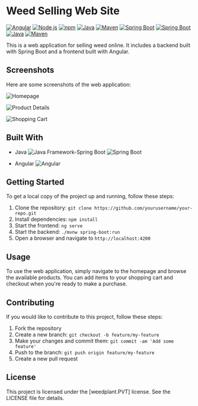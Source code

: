 # Weed Selling Web Site
[![Angular](https://img.shields.io/badge/angular-v13.0.0-red)](https://angular.io/)
[![Node.js](https://img.shields.io/badge/node.js-v14.17.6-green)](https://nodejs.org/en/)
[![npm](https://img.shields.io/badge/npm-v8.3.0-orange)](https://www.npmjs.com/)
[![Java](https://img.shields.io/badge/java-v16-blue)](https://www.java.com/en/)
[![Maven](https://img.shields.io/badge/maven-v3.8.2-orange)](https://maven.apache.org/)
[![Spring Boot](https://img.shields.io/badge/spring_boot-v2.6.3-green)](https://spring.io/projects/spring-boot)
[![Spring Boot](https://img.shields.io/badge/spring_boot-v2.6.3-green)](https://spring.io/projects/spring-boot)
[![Java](https://img.shields.io/badge/java-v16-blue)](https://www.java.com/en/)
[![Maven](https://img.shields.io/badge/maven-v3.8.2-orange)](https://maven.apache.org/)


This is a web application for selling weed online. It includes a backend built with Spring Boot and a frontend built with Angular.

## Screenshots

Here are some screenshots of the web application:

![Homepage](https://user-images.githubusercontent.com/87107996/214116660-27476c68-c813-42e7-830b-03bfcaf9f841.png)

![Product Details](https://user-images.githubusercontent.com/87107996/214116857-ab63a5bd-e397-42b0-b0ee-3c8b7b4a4a0a.png)

![Shopping Cart](https://user-images.githubusercontent.com/87107996/214117022-fa0bb2f5-1f21-4c1a-ae50-b293a2ede32c.png)

## Built With

* Java  ![Java](https://img.shields.io/badge/java-%23ED8B00.svg?style=for-the-badge&logo=java&logoColor=white) Framework-Spring Boot ![Spring Boot](https://img.shields.io/badge/spring%20boot-%236DB33F.svg?style=for-the-badge&logo=spring&logoColor=white)

* Angular  ![Angular](https://img.shields.io/badge/angular-%23DD0031.svg?style=for-the-badge&logo=angular&logoColor=white)

## Getting Started

To get a local copy of the project up and running, follow these steps:

1. Clone the repository: `git clone https://github.com/yourusername/your-repo.git`
2. Install dependencies: `npm install`
3. Start the frontend: `ng serve`
4. Start the backend: `./mvnw spring-boot:run`
5. Open a browser and navigate to `http://localhost:4200`

## Usage

To use the web application, simply navigate to the homepage and browse the available products. You can add items to your shopping cart and checkout when you're ready to make a purchase.

## Contributing

If you would like to contribute to this project, follow these steps:

1. Fork the repository
2. Create a new branch: `git checkout -b feature/my-feature`
3. Make your changes and commit them: `git commit -am 'Add some feature'`
4. Push to the branch: `git push origin feature/my-feature`
5. Create a new pull request

## License

This project is licensed under the [weedplant.PVT] license. See the LICENSE file for details.


